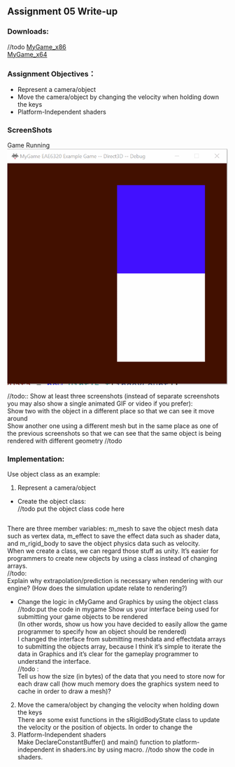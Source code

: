 
## Assignment 05 Write-up

### Downloads: 
//todo
[MyGame_x86](https://github.com/XingnanChen/Engineer2/blob/master/Assignment04/MyGame_OpenGL.zip?raw=true)  
[MyGame_x64](https://github.com/XingnanChen/Engineer2/blob/master/Assignment04/MyGame_D3D.zip?raw=true)


### Assignment Objectives：
- Represent a camera/object  
- Move the camera/object by changing the velocity when holding down the keys  
- Platform-Independent shaders  

### ScreenShots
Game Running  
![Image](Assignment04/gamerunning.gif)  

//todo::
Show at least three screenshots (instead of separate screenshots you may also show a single animated GIF or video if you prefer):  
Show two with the object in a different place so that we can see it move around  
Show another one using a different mesh but in the same place as one of the previous screenshots so that we can see that the same object is being rendered with different geometry
//todo

 
### Implementation:  
Use object class as an example:  
1. Represent a camera/object  
- Create the object class:  
//todo put the object class code here  
```cpp  
```  
There are three member variables: m_mesh to save the object mesh data such as vertex data, m_effect to save the effect data such as shader data, and m_rigid_body to save the object physics data such as velocity.   
When we create a class, we can regard those stuff as unity. It’s easier for programmers to create new objects by using a class instead of changing arrays.  
//todo:  
Explain why extrapolation/prediction is necessary when rendering with our engine? (How does the simulation update relate to rendering?)  

- Change the logic in cMyGame and Graphics by using the object class  
//todo:put the code in mygame 
Show us your interface being used for submitting your game objects to be rendered  
(In other words, show us how you have decided to easily allow the game programmer to specify how an object should be rendered)  
I changed the interface from submitting meshdata and effectdata arrays to submitting the objects array, because I think it’s simple to iterate the data in Graphics and it’s clear for the gameplay programmer to understand the interface.  
//todo :  
Tell us how the size (in bytes) of the data that you need to store now for each draw call (how much memory does the graphics system need to cache in order to draw a mesh)?  
2. Move the camera/object by changing the velocity when holding down the keys  
There are some exist functions in the sRigidBodyState class to update the velocity or the position of objects. In order to change the    
3. Platform-Independent shaders  
Make DeclareConstantBuffer() and main() function to platform-independent in shaders.inc by using macro.
	//todo
	show the code in shaders.
 

